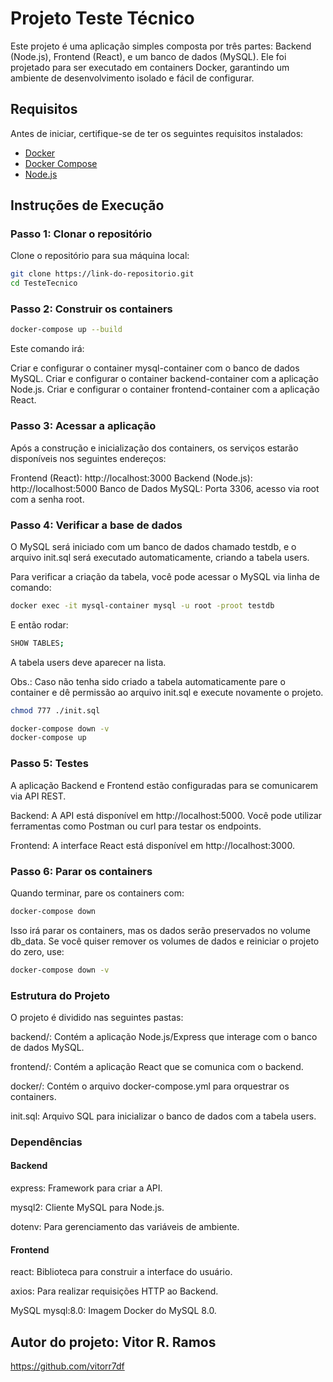 # Projeto Teste Técnico

Este projeto é uma aplicação simples composta por três partes: Backend (Node.js), Frontend (React), e um banco de dados (MySQL). Ele foi projetado para ser executado em containers Docker, garantindo um ambiente de desenvolvimento isolado e fácil de configurar.

## Requisitos

Antes de iniciar, certifique-se de ter os seguintes requisitos instalados:

- [Docker](https://www.docker.com/get-started)
- [Docker Compose](https://docs.docker.com/compose/install/)
- [Node.js](https://nodejs.org/)

## Instruções de Execução

### Passo 1: Clonar o repositório

Clone o repositório para sua máquina local:

```bash
git clone https://link-do-repositorio.git
cd TesteTecnico
```

### Passo 2: Construir os containers

```bash
docker-compose up --build
```

Este comando irá:

Criar e configurar o container mysql-container com o banco de dados MySQL.
Criar e configurar o container backend-container com a aplicação Node.js.
Criar e configurar o container frontend-container com a aplicação React.

### Passo 3: Acessar a aplicação

Após a construção e inicialização dos containers, os serviços estarão disponíveis nos seguintes endereços:

Frontend (React): http://localhost:3000
Backend (Node.js): http://localhost:5000
Banco de Dados MySQL: Porta 3306, acesso via root com a senha root.

### Passo 4: Verificar a base de dados

O MySQL será iniciado com um banco de dados chamado testdb, e o arquivo init.sql será executado automaticamente, criando a tabela users.

Para verificar a criação da tabela, você pode acessar o MySQL via linha de comando:

```bash
docker exec -it mysql-container mysql -u root -proot testdb
```

E então rodar:

```bash
SHOW TABLES;
```

A tabela users deve aparecer na lista.

Obs.: Caso não tenha sido criado a tabela automaticamente pare o container e dê permissão ao arquivo init.sql e execute novamente o projeto.

```bash
chmod 777 ./init.sql
```

```bash
docker-compose down -v
docker-compose up
```

### Passo 5: Testes

A aplicação Backend e Frontend estão configuradas para se comunicarem via API REST.

Backend: A API está disponível em http://localhost:5000. Você pode utilizar ferramentas como Postman ou curl para testar os endpoints.

Frontend: A interface React está disponível em http://localhost:3000.

### Passo 6: Parar os containers

Quando terminar, pare os containers com:

```bash
docker-compose down
```

Isso irá parar os containers, mas os dados serão preservados no volume db_data. Se você quiser remover os volumes de dados e reiniciar o projeto do zero, use:

```bash
docker-compose down -v
```

### Estrutura do Projeto

O projeto é dividido nas seguintes pastas:

backend/: Contém a aplicação Node.js/Express que interage com o banco de dados MySQL.

frontend/: Contém a aplicação React que se comunica com o backend.

docker/: Contém o arquivo docker-compose.yml para orquestrar os containers.

init.sql: Arquivo SQL para inicializar o banco de dados com a tabela users.

### Dependências

#### Backend

express: Framework para criar a API.

mysql2: Cliente MySQL para Node.js.

dotenv: Para gerenciamento das variáveis de ambiente.

#### Frontend

react: Biblioteca para construir a interface do usuário.

axios: Para realizar requisições HTTP ao Backend.

MySQL
mysql:8.0: Imagem Docker do MySQL 8.0.

## Autor do projeto: Vitor R. Ramos

https://github.com/vitorr7df
